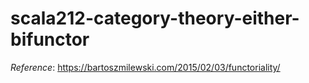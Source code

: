 # scala212-category-theory-either-bifunctor
_Reference_: https://bartoszmilewski.com/2015/02/03/functoriality/
